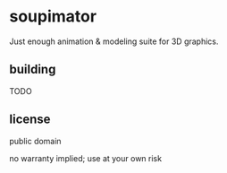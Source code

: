 # soupimator

Just enough animation & modeling suite for 3D graphics.

## building

TODO

## license

public domain

no warranty implied; use at your own risk
